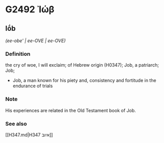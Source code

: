 # G2492 Ἰώβ

## Iṓb

_(ee-obe' | ee-OVE | ee-OVE)_

### Definition

the cry of woe, I will exclaim; of Hebrew origin (H0347); Job, a patriarch; Job; 

- Job, a man known for his piety and, consistency and fortitude in the endurance of trials

### Note

His experiences are related in the Old Testament book of Job.

### See also

[[H347.md|H347 איוב]]

